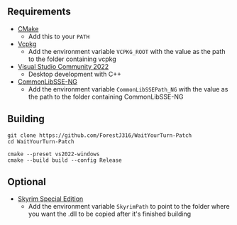 ## Requirements
* [CMake](https://cmake.org/)
	* Add this to your `PATH`
* [Vcpkg](https://github.com/microsoft/vcpkg)
	* Add the environment variable `VCPKG_ROOT` with the value as the path to the folder containing vcpkg
* [Visual Studio Community 2022](https://visualstudio.microsoft.com/)
	* Desktop development with C++
* [CommonLibSSE-NG](https://github.com/alandtse/CommonLibVR/tree/ng)
	* Add the environment variable `CommonLibSSEPath_NG` with the value as the path to the folder containing CommonLibSSE-NG

## Building
```
git clone https://github.com/ForestJ316/WaitYourTurn-Patch
cd WaitYourTurn-Patch

cmake --preset vs2022-windows
cmake --build build --config Release
```

## Optional
* [Skyrim Special Edition](https://store.steampowered.com/app/489830)
	* Add the environment variable `SkyrimPath` to point to the folder where you want the .dll to be copied after it's finished building
